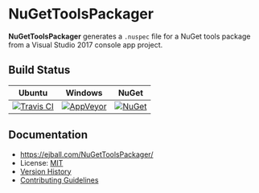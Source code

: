 # NuGetToolsPackager

**NuGetToolsPackager** generates a `.nuspec` file for a NuGet tools package from a Visual Studio 2017 console app project.

## Build Status

Ubuntu | Windows | NuGet
--- | --- | ---
[![Travis CI](https://img.shields.io/travis/ejball/NuGetToolsPackager/master.svg)](https://travis-ci.org/ejball/NuGetToolsPackager) | [![AppVeyor](https://img.shields.io/appveyor/ci/ejball/nugettoolspackager/master.svg)](https://ci.appveyor.com/project/ejball/nugettoolspackager) | [![NuGet](https://img.shields.io/nuget/v/NuGetToolsPackager.svg)](https://www.nuget.org/packages/NuGetToolsPackager)

## Documentation

* https://ejball.com/NuGetToolsPackager/
* License: [MIT](LICENSE)
* [Version History](VersionHistory.md)
* [Contributing Guidelines](CONTRIBUTING.md)
